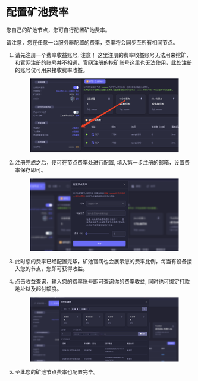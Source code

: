 # 配置矿池费率

您自己的矿池节点，您可自行配置矿池费率。

请注意，您在任意一台服务器配置的费率，费率将会同步至所有相同节点。



1.  请先注册一个费率收益账号,   注意！ 这里注册的费率收益账号无法用来挖矿，和官网注册的账号并不相通，官网注册的挖矿账号这里也无法使用，此处注册的账号仅可用来接收费率收益。

    <figure><img src="../.gitbook/assets/image (14).png" alt=""><figcaption></figcaption></figure>
2.  注册完成之后，便可在节点费率处进行配置,  填入第一步注册的邮箱，设置费率保存即可。

    <figure><img src="../.gitbook/assets/image (15).png" alt=""><figcaption></figcaption></figure>


3. 此时您的费率已经配置完毕，矿池官网也会展示您的费率比例，每当有设备接入您的节点，您即可获得收益。
4.  点击收益查询，输入您的费率账号即可查询你的费率收益,  同时也可绑定打款地址以及起付额度。

    <figure><img src="../.gitbook/assets/image (16).png" alt=""><figcaption></figcaption></figure>
5. 至此您的矿池节点费率也配置完毕。
